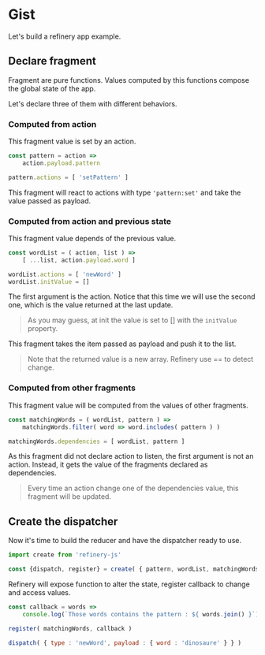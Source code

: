 # Gist

Let's build a refinery app example.

## Declare fragment

Fragment are pure functions. Values computed by this functions compose the global state of the app.  

Let's declare three of them with different behaviors.

### Computed from action

This fragment value is set by an action.

```javascript
const pattern = action =>
    action.payload.pattern

pattern.actions = [ 'setPattern' ]
```

This fragment will react to actions with type `'pattern:set'` and take the value passed as payload.


### Computed from action and previous state

This fragment value depends of the previous value.

```javascript
const wordList = ( action, list ) =>
    [ ...list, action.payload.word ]

wordList.actions = [ 'newWord' ]
wordList.initValue = []
```

The first argument is the action. Notice that this time we will use the second one, which is the value returned at the last update.

> As you may guess, at init the value is set to [] with the `initValue` property.

This fragment takes the item passed as payload and push it to the list.

> Note that the returned value is a new array. Refinery use == to detect change.

### Computed from other fragments

This fragment value will be computed from the values of other fragments.

```javascript
const matchingWords = ( wordList, pattern ) =>
    matchingWords.filter( word => word.includes( pattern ) )

matchingWords.dependencies = [ wordList, pattern ]
```

As this fragment did not declare action to listen, the first argument is not an action. Instead, it gets the value of the fragments declared as dependencies.

> Every time an action change one of the dependencies value, this fragment will be updated.


## Create the dispatcher

Now it's time to build the reducer and have the dispatcher ready to use.

```javascript
import create from 'refinery-js'

const {dispatch, register} = create( { pattern, wordList, matchingWords } )
```

Refinery will expose function to alter the state, register callback to change and access values.

```javascript
const callback = words =>
    console.log(`Those words contains the pattern : ${ words.join() }`)

register( matchingWords, callback )
```

```javascript
dispatch( { type : 'newWord', payload : { word : 'dinosaure' } } )
```
